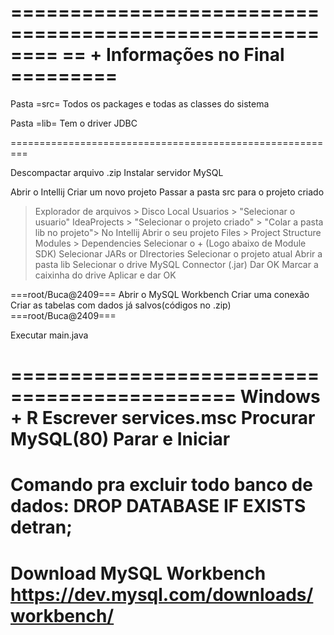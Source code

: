 ========================================================
== + Informações no Final =========
========================================================
Pasta =src=
Todos os packages e todas as classes do sistema

Pasta =lib=
Tem o driver JDBC

=========================================================

Descompactar arquivo .zip
Instalar servidor MySQL


Abrir o Intellij
Criar um novo projeto
Passar a pasta src para o projeto criado
> Explorador de arquivos > 
> Disco Local 
> Usuarios >
> "Selecionar o usuario" 
> IdeaProjects > 
> "Selecionar o projeto criado" > 
> "Colar a pasta lib no projeto">
No Intellij
Abrir o seu projeto
Files > Project Structure
Modules > Dependencies
Selecionar o + (Logo abaixo de Module SDK)
Selecionar JARs or DIrectories
Selecionar o projeto atual
Abrir a pasta lib
Selecionar o drive MySQL Connector (.jar)
Dar OK
Marcar a caixinha do drive
Aplicar e dar OK

===root/Buca@2409===
Abrir o MySQL Workbench
Criar uma conexão
Criar as tabelas com dados já salvos(códigos no .zip)
===root/Buca@2409===

Executar main.java



=============================================
Windows + R
Escrever services.msc
Procurar MySQL(80)
Parar e Iniciar
=============================================
Comando pra excluir todo banco de dados:
DROP DATABASE IF EXISTS detran;
=============================================
Download MySQL Workbench
https://dev.mysql.com/downloads/workbench/
=============================================
